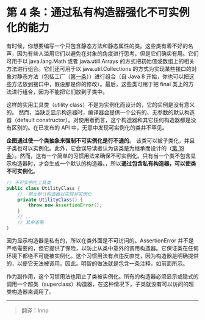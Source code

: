 # 第 4 条：通过私有构造器强化不可实例化的能力

有时候，你想要编写一个只包含静态方法和静态属性的类。这些类有着不好的名声，因为有些人滥用它们以避免在对象的角度进行思考，但是它们确实有用。它们可用于以 java.lang.Math 或者 java.utill.Arrays 的方式把初始值或数组上的相关方法进行组合。它们还可用于以 java.util.Collections 的方式为实现某些接口的对象对静态方法（包括工厂（[第一条][item1]））进行组合（自 Java 8 开始，你也可以把这些方法放到接口中，假设那是你的修改）。最后，这些类可用于把 final 类上的方法进行组合，因为不能把它们放到子类中。

这样的实用工具类（utility class）不是为实例化而设计的，它的实例是没有意义的。 然而，当缺乏显示构造器时，编译器会提供一个公有的、无参数的默认构造器（default constructor）。对使用者而言，这个构造器和其它任何构造器都是没有区别的。在已发布的 API 中，无意中发现可实例化的类并不罕见。

**企图通过使一个类抽象来强制不可实例化是行不通的**。  该类可以被子类化，并且子类也可以实例化。此外，它会误导读者认为该类是为继承而设计的（[第 19 条][item19]）。然而，这有一个简单的习惯用法来确保不可实例化。只有当一个类不包含显示构造器时，才会生成一个默认的构造器。，所以**通过包含私有构造器，可以使类不可实例化**。

```java
// 不可实例化工具类
public class UtilityClass {
    //	禁止默认构造器以实现非实例化
    private UtilityClass() {
        throw new AssertionError();
    }
    // ..
    // 其余省略
}
```

因为显示构造器是私有的，所以在类外面是不可访问的。AssertionError 并不是严格需要的，但它提供了保险，以防止从类中意外的调用构造器。它保证类在任何环境下都绝不可能被实例化。这个习惯用法有点违反直觉，因为构造器是明确提供的，以便它无法被调用。因此。明智的做法就是包含一条注释，如前面所示。

作为副作用，这个习惯用法也阻止了类被实例化。所有的构造器必须显示或隐式的调用一个超类（superclass）构造器，在这种情况下，子类就没有可以访问的超类构造器来调用了。

[item1]:https://github.com/learning-and-thinking/Effective-Java-3rd-Edition-zh/blob/master/2.%E5%88%9B%E5%BB%BA%E5%92%8C%E9%94%80%E6%AF%81%E5%AF%B9%E8%B1%A1/%E7%AC%AC%201%20%E6%9D%A1%EF%BC%9A%E8%80%83%E8%99%91%E7%94%A8%E9%9D%99%E6%80%81%E5%B7%A5%E5%8E%82%E6%96%B9%E6%B3%95%E4%BB%A3%E6%9B%BF%E6%9E%84%E9%80%A0%E5%99%A8.md
[item19]:url	"在未来填入第 19 条的 url，否则无法进行跳转"

---

> 翻译：Inno




